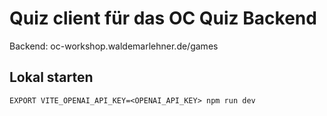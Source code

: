 # Quiz client für das OC Quiz Backend

Backend: oc-workshop.waldemarlehner.de/games

## Lokal starten
```EXPORT VITE_OPENAI_API_KEY=<OPENAI_API_KEY> npm run dev```